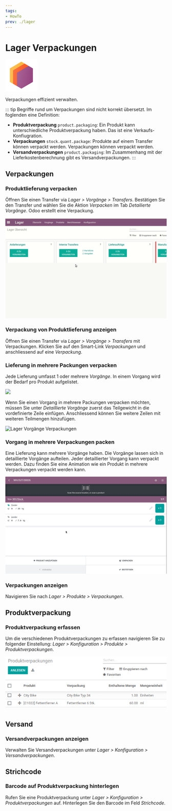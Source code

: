 ```yaml
---
tags:
- HowTo
prev: ./lager
---
```

# Lager Verpackungen
![icons_odoo_stock](assets/icons_odoo_stock.png)

Verpackungen effizient verwalten.

::: tip
Begriffe rund um Verpackungen sind nicht korrekt übersetzt. Im foglenden eine Definition:

* **Produktverpackung** `product.packaging`: Ein Produkt kann unterschiedliche Produktverpackung haben. Das ist eine Verkaufs-Konfiugration.
* **Verpackungen** `stock.quant.package`: Produkte auf einem Transfer können verpackt werden. Verpackungen können verpackt werden.
* **Versandverpackungen** `product.packaging`: Im Zusammenhang mit der Lieferkostenberechnung gibt es Versandverpackungen. 
:::

## Verpackungen

### Produktlieferung verpacken

Öffnen Sie einen Transfer via *Lager > Vorgänge > Transfers*. Bestätigen Sie den Transfer und wählen Sie die Aktion *Verpacken* im Tab *Detailierte Vorgänge*. Odoo erstellt eine Verpackung.

![Lager Verpackungen Beispiel](assets/Lager%20Verpackungen%20Beispiel.gif)

### Verpackung von Produktlieferung anzeigen

Öffnen Sie einen Transfer via *Lager > Vorgänge > Transfers* mit Verpackungen. Klicken Sie auf den Smart-Link *Verpackungen* und anschliessend auf eine *Verpackung*.

### Lieferung in mehrere Packungen verpacken

Jede Lieferung umfasst 1 oder mehrere *Vorgänge*. In einem Vorgang wird der Bedarf pro Produkt aufgelistet.

![](assets/Lager%20Vorgänge.png)

Wenn Sie einen Vorgang in mehrere Packungen verpacken möchten, müssen Sie unter *Detaillierte Vorgänge* zuerst das Teilgewicht in die vordefinierte Zeile einfügen. Anschliessend können Sie weitere Zeilen mit weiteren Teilmengen hinzufügen.

![Lager Vorgänge Verpackungen](assets/Lager%20Vorgänge%20Verpackungen.gif)

### Vorgang in mehrere Verpackungen packen

Eine Lieferung kann mehrere Vorgänge haben. Die Vorgänge lassen sich in detaillierte Vorgänge aufteilen. Jeder detaillierter Vorgang kann verpackt werden. Dazu finden Sie eine Animation wie ein Produkt in mehrere Verpackungen verpackt werden kann.

![](assets/Lager%20Verpackungen%20mehrere%20Verpackungen.gif)

### Verpackungen anzeigen

Navigieren Sie nach *Lager > Produkte > Verpackungen*.

## Produktverpackung

### Produktverpackung erfassen

Um die verschiedenen Produktverpackungen zu erfassen navigieren Sie zu folgender Einstellung: *Lager > Konfiguration > Produkte > Produktverpackungen*.

![Lager Produktverpackungen Beispiel](assets/Lager%20Produktverpackungen%20Beispiel.png)

## Versand

### Versandverpackungen anzeigen

Verwalten Sie Versandverpackungen unter *Lager > Konfiguration > Versandverpackungen*.

## Strichcode

### Barcode auf Produktverpackung hinterlegen

Rufen Sie eine Produktverpackung unter *Lager > Konfiguration > Produktverpackungen* auf. Hinterlegen Sie den Barcode im Feld *Strichcode*.